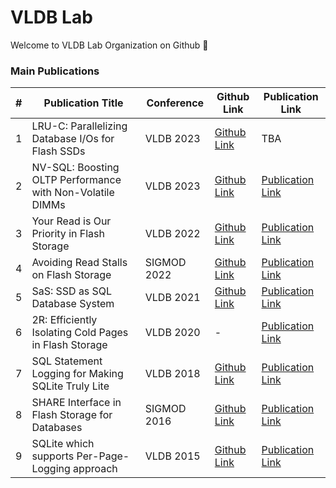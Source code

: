 # VLDB Lab

Welcome to VLDB Lab Organization on Github 👋

### Main Publications
|#|Publication Title| Conference | Github Link | Publication Link | 
|------|---|---|---|---|
|1|LRU-C: Parallelizing Database I/Os for Flash SSDs|VLDB 2023|[Github Link](https://github.com/FlashSQL/LRU-C)|TBA|
|2|NV-SQL: Boosting OLTP Performance with Non-Volatile DIMMs|VLDB 2023|[Github Link](https://github.com/FlashSQL/mysql-nvdimm-caching)|[Publication Link](https://dl.acm.org/doi/10.14778/3583140.3583159)|
|3|Your Read is Our Priority in Flash Storage|VLDB 2022|[Github Link](https://github.com/FlashSQL/rw-rbuf)|[Publication Link](https://dl.acm.org/doi/10.14778/3538598.3538612)|
|4|Avoiding Read Stalls on Flash Storage|SIGMOD 2022|[Github Link](https://github.com/FlashSQL/write-after-read-protocol)| [Publication Link](https://dl.acm.org/doi/abs/10.1145/3514221.3526126)|
|5|SaS: SSD as SQL Database System|VLDB 2021|[Github Link](https://github.com/FlashSQL/write-after-read-protocol)| [Publication Link](http://vldb.org/pvldb/vol14/p1481-lee.pdf)|
|6|2R: Efficiently Isolating Cold Pages in Flash Storage|VLDB 2020|-|[Publication Link](https://vldb.org/pvldb/vol13/p2004-kang.pdf)|
|7|SQL Statement Logging for Making SQLite Truly Lite |VLDB 2018|[Github Link](https://github.com/FlashSQL/sqlite-more-lite)|[Publication Link](https://dl.acm.org/doi/10.1145/3186728.3164146)|
|8|SHARE Interface in Flash Storage for Databases|SIGMOD 2016|[Github Link](https://github.com/FlashSQL/shareSQL)|[Publication Link](https://dl.acm.org/doi/10.1145/2882903.2882910)|
|9|SQLite which supports Per-Page-Logging approach|VLDB 2015|[Github Link](https://github.com/FlashSQL/SQLite-PPL)|[Publication Link](https://www.vldb.org/pvldb/vol8/p1454-oh.pdf)|

